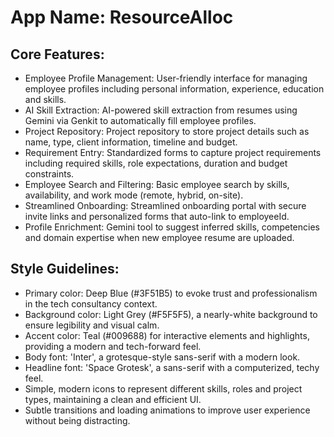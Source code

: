 # **App Name**: ResourceAlloc

## Core Features:

- Employee Profile Management: User-friendly interface for managing employee profiles including personal information, experience, education and skills.
- AI Skill Extraction: AI-powered skill extraction from resumes using Gemini via Genkit to automatically fill employee profiles.
- Project Repository: Project repository to store project details such as name, type, client information, timeline and budget.
- Requirement Entry: Standardized forms to capture project requirements including required skills, role expectations, duration and budget constraints.
- Employee Search and Filtering: Basic employee search by skills, availability, and work mode (remote, hybrid, on-site).
- Streamlined Onboarding: Streamlined onboarding portal with secure invite links and personalized forms that auto-link to employeeId.
- Profile Enrichment: Gemini tool to suggest inferred skills, competencies and domain expertise when new employee resume are uploaded.

## Style Guidelines:

- Primary color: Deep Blue (#3F51B5) to evoke trust and professionalism in the tech consultancy context.
- Background color: Light Grey (#F5F5F5), a nearly-white background to ensure legibility and visual calm.
- Accent color: Teal (#009688) for interactive elements and highlights, providing a modern and tech-forward feel.
- Body font: 'Inter', a grotesque-style sans-serif with a modern look.
- Headline font: 'Space Grotesk', a sans-serif with a computerized, techy feel.
- Simple, modern icons to represent different skills, roles and project types, maintaining a clean and efficient UI.
- Subtle transitions and loading animations to improve user experience without being distracting.